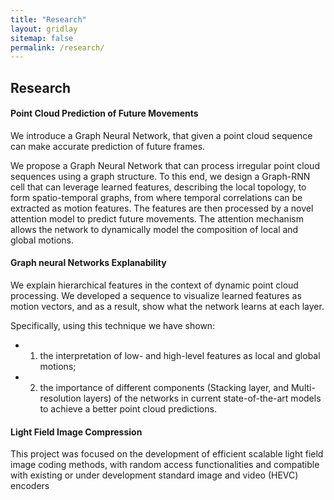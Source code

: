 ```yaml
---
title: "Research"
layout: gridlay
sitemap: false
permalink: /research/
---
```


<!-- <style> -->
<!-- iframe { -->
<!--   height: 100%; -->
<!--   width: 175px !important; -->
<!--   display: inline; -->
<!--   vertical-align:middle; -->
<!--   margin:0px !important; -->
<!--   padding:0px !important; -->
<!--   width: 175px; -->
<!--   display: inline; -->
<!--   vertical-align:middle; -->
<!--   border: 1px solid red; -->
<!-- } -->
<!-- .col-md-3 { -->
<!--   margin:0px !important; -->
<!--   padding:0px !important; -->
<!--   overflow:hidden; -->
<!--   display: table-cell; -->
<!--   text-align:center; -->
<!--   background: white; -->
<!--   width: 175px; -->
<!--   border: 0px solid transparent; -->
<!--   border-radius:20px; -->
<!-- } -->
<!-- </style> -->

<style>
img{
  border-radius: 10px;
}
.col-md-3 {
  margin-top:10px;
  margin-bottom:10px;
  padding:0px;
  display:block;
  overflow:hidden;
  text-align:center;
  display: table-cell;
  background: white;
  border-radius: 20px;
  height: auto;
  <!-- border: 1px solid black; -->
}
iframe {
  margin:0;
  padding:0;
  width: 175px;
  display: inline;
  vertical-align: middle;
}
</style>

  <!-- border: 5px solid red; -->
  <!-- margin-bottom:5px; -->
  <!-- margin-left:5px; -->
  <!-- float: none; -->

## Research

<div class="jumbotron">
<div class="row align-items-end">
<div class="col-md-9 col-sm-12">
 <h4>Point Cloud Prediction of Future Movements</h4>
We introduce a Graph Neural Network, that given a point cloud sequence can make accurate prediction of future frames.

We propose a Graph Neural Network that can process irregular point cloud sequences using a graph structure. To this end, we design a Graph-RNN cell that can leverage learned features, describing the local topology, to form spatio-temporal graphs, from where temporal correlations can be extracted as motion features.
The features are then processed by a novel attention model to predict future movements. The attention mechanism allows the network to dynamically model the composition of local and global motions.

</div>
</div>
</div>


<div class="jumbotron">
<div class="row align-items-end">
<div class="col-md-9 col-sm-12">
 <h4>Graph neural Networks Explanability</h4>

We explain hierarchical features in the context of dynamic point cloud processing. 
We developed a sequence to visualize learned features as motion vectors, and as a result, show what the network learns at each layer.

Specifically, using this technique we have shown: 
* 1) the interpretation of low- and high-level features as local and global motions;
* 2) the importance of different components (Stacking layer, and Multi-resolution layers) of the networks in current state-of-the-art models to achieve a better point cloud predictions. 

</div>
</div>
</div>




<div class="jumbotron">
<div class="row align-items-end">
<div class="col-md-9 col-sm-12">
 <h4> Light Field Image Compression </h4>

This project was focused on the development of efficient scalable light field image coding methods, with random access functionalities and compatible with existing or under development standard image and video (HEVC) encoders

</div>
</div>
</div>
